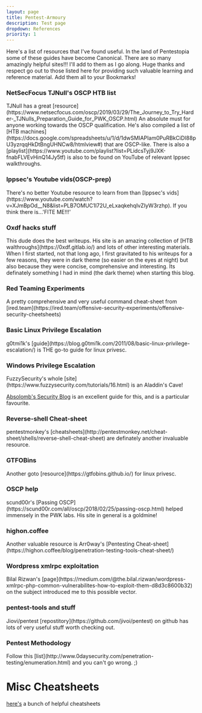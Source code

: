 ```yaml
---
layout: page
title: Pentest-Armoury
description: Test page
dropdown: References
priority: 1
---
```


Here's a list of resources that I've found useful. In the land of Pentestopia some of these guides have become Canonical.
There are so many amazingly helpful sites!!! I'll add to them as I go along. Huge thanks and respect go out to those listed here for providing such valuable learning and reference material.
Add them all to your Bookmarks!

<h3>NetSecFocus TJNull's OSCP HTB list</h3>
TJNull has a great [resource](https://www.netsecfocus.com/oscp/2019/03/29/The_Journey_to_Try_Harder-_TJNulls_Preparation_Guide_for_PWK_OSCP.html) An absolute must for anyone working towards the OSCP qualification.
He's also compiled a list of [HTB machines](https://docs.google.com/spreadsheets/u/1/d/1dwSMIAPIam0PuRBkCiDI88pU3yzrqqHkDtBngUHNCw8/htmlview#) that are OSCP-like.
There is also a [playlist](https://www.youtube.com/playlist?list=PLidcsTyj9JXK-fnabFLVEvHinQ14Jy5tf) is also to be found on YouTube of relevant Ippsec walkthroughs.


<h3>Ippsec's Youtube vids(OSCP-prep)</h3>
There's no better Youtube resource to learn from than [Ippsec's vids](https://www.youtube.com/watch?v=XJmBpOd__N8&list=PLB7OMUC1I72U_eLxaqkehqIvZIyW3rzhp). If you think there is...'FITE ME!!!'


<h3>Oxdf hacks stuff</h3>
This dude does the best writeups. His site is an amazing collection of [HTB walthroughs](https://0xdf.gitlab.io/) and lots of other interesting materials.
When I first started, not that long ago, I first gravitated to his writeups for a few reasons, they were in dark theme (so easier on the eyes at night) but 
also because they were concise, comprehensive and interesting.
Its definately something I had in mind (the dark theme) when starting this blog.


<h3>Red Teaming Experiments</h3>
A pretty comprehensive and very useful command cheat-sheet from [ired.team](https://ired.team/offensive-security-experiments/offensive-security-cheetsheets)

<h3>Basic Linux Privilege Escalation</h3>
g0tmi1k's [guide](https://blog.g0tmi1k.com/2011/08/basic-linux-privilege-escalation/) is THE go-to guide for linux privesc.

<h3>Windows Privilege Escalation</h3>
FuzzySecurity's whole [site](https://www.fuzzysecurity.com/tutorials/16.html) is an Aladdin's Cave! 

[Absolomb's Security Blog](https://www.absolomb.com/2018-01-26-Windows-Privilege-Escalation-Guide/) is an excellent guide for this, and is a particular favourite.


<h3>Reverse-shell Cheat-sheet</h3>
pentestmonkey's [cheatsheets](http://pentestmonkey.net/cheat-sheet/shells/reverse-shell-cheat-sheet) are definately another invaluable resource.

<h3>GTFOBins</h3>
Another goto [resource](https://gtfobins.github.io/) for linux privesc.

<h3>OSCP help</h3>
scund00r's [Passing OSCP](https://scund00r.com/all/oscp/2018/02/25/passing-oscp.html) helped immensely in the PWK labs. His site in general is a goldmine!

<h3>highon.coffee</h3>
Another valuable resource is Arr0way's [Pentesting Cheat-sheet](https://highon.coffee/blog/penetration-testing-tools-cheat-sheet/)

<h3>Wordpress xmlrpc exploitation</h3>
Bilal Rizwan's [page](https://medium.com/@the.bilal.rizwan/wordpress-xmlrpc-php-common-vulnerabilites-how-to-exploit-them-d8d3c8600b32) on the subject introduced me to this possible vector.

<h3>pentest-tools and stuff</h3>
Jiovi/pentest [repostitory](https://github.com/jivoi/pentest) on github has lots of very useful stuff worth checking out.


<h3>Pentest Methodology</h3>
Follow this [list](http://www.0daysecurity.com/penetration-testing/enumeration.html) and you can't go wrong. ;)


# Misc Cheatsheets

[here's](https://github.com/coreb1t/awesome-pentest-cheat-sheets) a bunch of helpful cheatsheets

